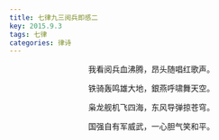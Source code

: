 ```yaml
---
title: 七律九三阅兵即感二
key: 2015.9.3
tags: 七律
categories: 律诗
---
```


<p align="center">我看阅兵血沸腾，昂头随唱红歌声。
</p>
<p align="center">铁骑轰鸣雄大地，銀燕呼啸舞天空。
</p>
<p align="center">枭龙舰机飞四海，东风导弹掠苍穹。
</p>
<p align="center">国强自有军威武，一心胆气笑和平。
</p>
<p align="center"></br>
</p>

